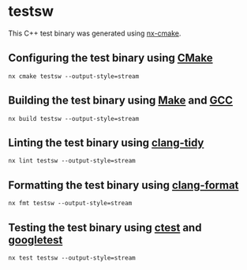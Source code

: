 # testsw

This C++ test binary was generated using [nx-cmake](https://www.npmjs.com/package/nx-cmake).

## Configuring the test binary using [CMake](https://cmake.org/cmake/help/latest/index.html)

```shell
nx cmake testsw --output-style=stream
```

## Building the test binary using [Make](https://www.gnu.org/software/make/manual/make.html) and [GCC](https://gcc.gnu.org/onlinedocs/)

```shell
nx build testsw --output-style=stream
```

## Linting the test binary using [clang-tidy](https://clang.llvm.org/extra/clang-tidy/)

```shell
nx lint testsw --output-style=stream
```

## Formatting the test binary using [clang-format](https://clang.llvm.org/docs/ClangFormat.html)

```shell
nx fmt testsw --output-style=stream
```

## Testing the test binary using [ctest](https://cmake.org/cmake/help/latest/manual/ctest.1.html) and [googletest](https://google.github.io/googletest/)

```shell
nx test testsw --output-style=stream
```
